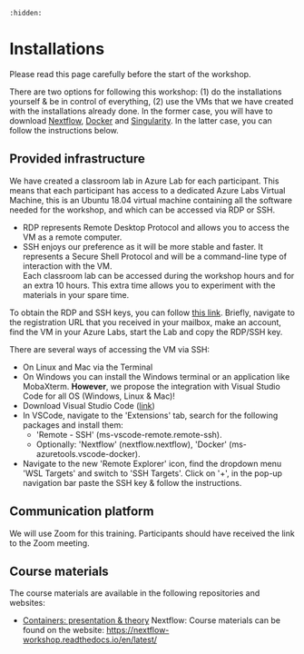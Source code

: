```{toctree}
:hidden:
```

# Installations 

Please read this page carefully before the start of the workshop. 

There are two options for following this workshop: (1) do the installations yourself & be in control of everything, (2) use the VMs that we have created with the installations already done. In the former case, you will have to download [Nextflow](https://www.nextflow.io/docs/edge/getstarted.html), [Docker](https://docs.docker.com/get-docker/) and [Singularity](https://sylabs.io/singularity/). In the latter case, you can follow the instructions below. 

## Provided infrastructure
We have created a classroom lab in Azure Lab for each participant. This means that each participant has access to a dedicated Azure Labs Virtual Machine, this is an Ubuntu 18.04 virtual machine containing all the software needed for the workshop, and which can be accessed via RDP or SSH. 
- RDP represents Remote Desktop Protocol and allows you to access the VM as a remote computer. 
- SSH enjoys our preference as it will be more stable and faster. It represents a Secure Shell Protocol and will be a command-line type of interaction with the VM.   
Each classroom lab can be accessed during the workshop hours and for an extra 10 hours. This extra time allows you to experiment with the materials in your spare time. 

To obtain the RDP and SSH keys, you can follow [this link](https://docs.microsoft.com/en-us/azure/lab-services/how-to-use-classroom-lab). Briefly, navigate to the registration URL that you received in your mailbox, make an account, find the VM in your Azure Labs, start the Lab and copy the RDP/SSH key. 

There are several ways of accessing the VM via SSH:
- On Linux and Mac via the Terminal
- On Windows you can install the Windows terminal or an application like MobaXterm.
**However**, we propose the integration with Visual Studio Code for all OS (Windows, Linux & Mac)! 
- Download Visual Studio Code ([link](https://code.visualstudio.com/download))
- In VSCode, navigate to the 'Extensions' tab, search for the following packages and install them:
    - 'Remote - SSH' (ms-vscode-remote.remote-ssh). 
    - Optionally: 'Nextflow' (nextflow.nextflow), 'Docker' (ms-azuretools.vscode-docker). 
- Navigate to the new 'Remote Explorer' icon, find the dropdown menu 'WSL Targets' and switch to 'SSH Targets'. Click on '+', in the pop-up navigation bar paste the SSH key & follow the instructions. 


## Communication platform
We will use Zoom for this training. Participants should have received the link to the Zoom meeting. 

## Course materials
The course materials are available in the following repositories and websites:
- [Containers: presentation & theory]() 
Nextflow: Course materials can be found on the website: https://nextflow-workshop.readthedocs.io/en/latest/
